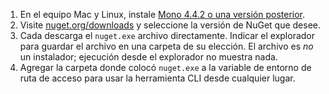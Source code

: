 1. En el equipo Mac y Linux, instale [Mono 4.4.2 o una versión posterior](http://www.mono-project.com/docs/getting-started/install/).
2. Visite [nuget.org/downloads](https://nuget.org/downloads) y seleccione la versión de NuGet que desee.
3. Cada descarga el `nuget.exe` archivo directamente. Indicar el explorador para guardar el archivo en una carpeta de su elección. El archivo es *no* un instalador; ejecución desde el explorador no muestra nada.
4. Agregar la carpeta donde colocó `nuget.exe` a la variable de entorno de ruta de acceso para usar la herramienta CLI desde cualquier lugar.